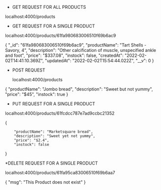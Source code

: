 * GET REQUEST FOR ALL PRODUCTS

localhost:4000/products

* GET REQUEST FOR A SINGLE PRODUCT

localhost:4000/products/61fa980683006510f69b6ac9

{
    "_id": "61fa980683006510f69b6ac9",
    "productName": "Tart Shells - Savory, 4",
    "description": "Other calcification of muscle, unspecified ankle and foot",
    "price": "$337.08",
    "instock": false,
    "createdAt": "2022-02-02T14:41:10.369Z",
    "updatedAt": "2022-02-02T15:54:44.022Z",
    "__v": 0
}



* POST REQUEST

  localhost:4000/products

 {
        "productName": "Jombo bread",
        "description": "Sweet but not yummy",
        "price": "$45",
        "instock": true
    }
        

* PUT REQUEST FOR A SINGLE PRODUCT

localhost:4000/products/61fcdcc787e7ad9ccbc21352

 {

     
        "productName": "Marketsquare bread",
        "description": "Sweet yet not yummy",
        "price": "$2.4",
        "instock": false
 }



*DELETE REQUEST FOR A SINGLE PRODUCT

localhost:4000/products/61fa95ca83006510f69b6aa7

{
    "msg": "This  Product does not exist"
}
